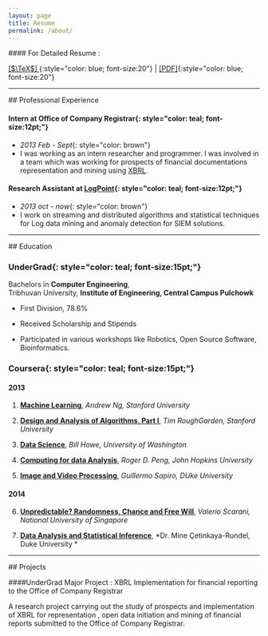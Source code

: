 ```yaml
---
layout: page 
title: Resume
permalink: /about/
---
```


####<i class="fa fa-download fa-2x"></i> For Detailed Resume : 

[<i class="fa fa-file-code-o fa-2x"></i>  [$\TeX$] ](/files/cv/cv.tex){:style="color: blue; font-size:20"}  |  [<i class="fa fa-file-pdf-o fa-2x"></i> [PDF]](/files/cv/cv.pdf){:style="color: blue; font-size:20"}

____

##<i class="fa fa-institution fa-2x"></i> Professional Experience

#### **Intern at Office of Company Registrar**{: style="color: teal; font-size:12pt;"}
* *2013 Feb - Sept*{: style="color: brown"}
* I was working as an intern researcher and programmer. I was involved in a team which was working for prospects of financial documentations representation and mining using [XBRL](http://en.wikipedia.org/wiki/XBRL).

#### **Research Assistant at [LogPoint](https://www.logpoint.com/en)**{: style="color: teal; font-size:12pt;"}
* *2013 oct - now*{: style="color: brown"}
* I work on streaming and distributed algorithms and statistical techniques for Log data mining and anomaly detection for SIEM solutions.

____


##<i class="fa fa-graduation-cap fa-2x"></i> Education 

### **UnderGrad**{: style="color: teal; font-size:15pt;"}

Bachelors in **Computer Engineering**, <br>
Tribhuvan University, **Institute of Engineering, Central Campus Pulchowk**<br>

* First Division, 78.6%

* Received Scholarship and Stipends

* Participated in various workshops like Robotics, Open Source Software, Bioinformatics.

### **Coursera**{: style="color: teal; font-size:15pt;"}

#### 2013

1. [**Machine Learning**](https://www.coursera.org/course/ml), *Andrew Ng, Stanford University* [<i class="fa fa-file-code-o"></i>](https://www.dropbox.com/s/ekv2spnt4x07ogm/machinelearning.pdf)

2. [**Design and Analysis of Algorithms, Part I**](https://www.coursera.org/course/algo), *Tim RoughGarden, Stanford University* [<i class="fa fa-file-code-o "></i>](https://www.dropbox.com/s/w83mcmpvpa6owce/ADA%201.pdf)

3. [**Data Science**](https://www.coursera.org/course/datasci), *Bill Howe, University of Washington* [<i class="fa fa-file-code-o"></i>](https://www.dropbox.com/s/fuy5re22eyefj80/datascience.pdf)

4. [**Computing for data Analysis**](https://www.coursera.org/course/compdata), *Roger D. Peng, John Hopkins University* [<i class="fa fa-file-code-o "></i>](https://www.dropbox.com/s/cvkzx6dck94qe21/computing%20for%20data%20analysis.pdf)

5. [**Image and Video Processing**](https://www.coursera.org/course/images), *Guillermo Sapiro, DUke University* [<i class="fa fa-file-code-o "></i>](https://www.dropbox.com/s/nv9adcygj1ph5o6/image%20and%20video%20processing.pdf)

#### 2014

6. [**Unpredictable? Randomness, Chance and Free Will**](https://www.coursera.org/course/randomness), *Valerio Scarani, National University of Singapore* [<i class="fa fa-file-code-o "></i>](https://www.dropbox.com/s/b0nfegpbb24p24h/Coursera%20randomness%202014.pdf)

7. [**Data Analysis and Statistical Inference**](https://www.coursera.org/course/statistics), *Dr. Mine Çetinkaya-Rundel, Duke University * [<i class="fa fa-file-code-o "></i>](https://www.dropbox.com/s/l00avomjt2jcidx/Coursera%20statistics%202014.pdf)

____

##<i class="fa fa-code fa-2x"></i> Projects

####UnderGrad Major Project : XBRL Implementation for financial reporting to the Office of Company Registrar

A research project carrying out the study of prospects and implementation of XBRL for representation , open data initiation and mining of financial reports submitted to the Office of Company Registrar.